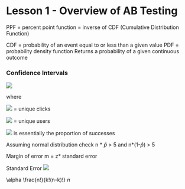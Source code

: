 # Lesson 1 - Overview of AB Testing 

PPF = percent point function = inverse of CDF (Cumulative Distribution Function)

CDF = probability of an event equal to or less than a given value 
PDF = probability density function
Returns a probability of a given continuous outcome 



### Confidence Intervals 

<img src = "https://latex.codecogs.com/svg.latex?\hat{p}=\frac{x}{n}">

where 

<img src = "https://latex.codecogs.com/svg.latex?{x}"> = unique clicks

<img src = "https://latex.codecogs.com/svg.latex?{n}"> = unique users 

<img src = "https://latex.codecogs.com/svg.latex?\hat{p}"> is essentially the proportion of successes

Assuming normal distribution 
check n * $\hat{p}$ > 5
and n*(1-$\hat{p}$) > 5

Margin of error 
m = z* standard error 

Standard Error
<img src="https://latex.codecogs.com/svg.latex?\Large&space;m=z*\sqrt{\frac{\hat{p}(1-\hat{p})}{n}}" />


\alpha
\frac{n!}{k!(n-k)!}
${n}$


